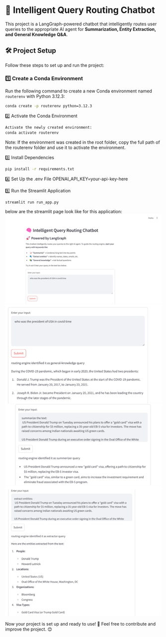 # 🚀 Intelligent Query Routing Chatbot  

This project is a LangGraph-powered chatbot that intelligently routes user queries to the appropriate AI agent for **Summarization, Entity Extraction, and General Knowledge Q&A**.  

## 🛠️ Project Setup  

Follow these steps to set up and run the project:  

### **1️⃣ Create a Conda Environment**  
Run the following command to create a new Conda environment named `routerenv` with Python 3.12.3:  
```sh
conda create -p routerenv python=3.12.3
```
2️⃣ Activate the Conda Environment
```sh
Activate the newly created environment:
conda activate routerenv
```
Note: If the environment was created in the root folder, copy the full path of the routerenv folder and use it to activate the environment.

3️⃣ Install Dependencies
```sh
pip install -r requirements.txt
```
4️⃣ Set Up the .env File
OPENAI_API_KEY=your-api-key-here

5️⃣ Run the Streamlit Application
```sh
streamlit run run_app.py
```

below are the streamlit page look like for this application:
![Alt Text](image/home.jpg)
![Alt Text](image/response_gk.jpg)
![Alt Text](image/response_summarize.jpg)
![Alt Text](image/response_entities.jpg)




Now your project is set up and ready to use! 🚀
Feel free to contribute and improve the project. 😊


